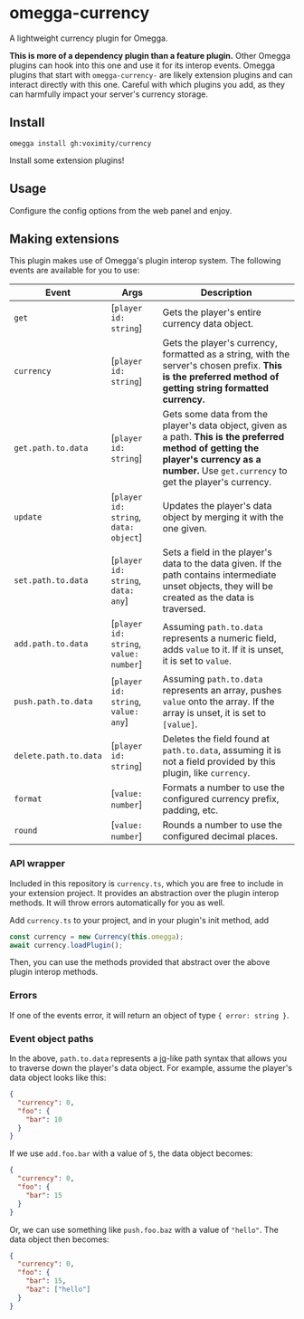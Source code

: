 # omegga-currency

A lightweight currency plugin for Omegga.

**This is more of a dependency plugin than a feature plugin.**
Other Omegga plugins can hook into this one and use it for its interop events.
Omegga plugins that start with `omegga-currency-` are likely extension plugins and can interact
directly with this one. Careful with which plugins you add, as they can harmfully impact your
server's currency storage.

## Install

`omegga install gh:voximity/currency`

Install some extension plugins!

## Usage

Configure the config options from the web panel and enjoy.

## Making extensions

This plugin makes use of Omegga's plugin interop system. The following events are available for you to use:

| Event                 | Args                                   | Description                                                                                                                                                                                    |
| --------------------- | -------------------------------------- | ---------------------------------------------------------------------------------------------------------------------------------------------------------------------------------------------- |
| `get`                 | [`player id: string`]                  | Gets the player's entire currency data object.                                                                                                                                                 |
| `currency`            | [`player id: string`]                  | Gets the player's currency, formatted as a string, with the server's chosen prefix. **This is the preferred method of getting string formatted currency.**                                     |
| `get.path.to.data`    | [`player id: string`]                  | Gets some data from the player's data object, given as a path. **This is the preferred method of getting the player's currency as a number.** Use `get.currency` to get the player's currency. |
| `update`              | [`player id: string`, `data: object`]  | Updates the player's data object by merging it with the one given.                                                                                                                             |
| `set.path.to.data`    | [`player id: string`, `data: any`]     | Sets a field in the player's data to the data given. If the path contains intermediate unset objects, they will be created as the data is traversed.                                           |
| `add.path.to.data`    | [`player id: string`, `value: number`] | Assuming `path.to.data` represents a numeric field, adds `value` to it. If it is unset, it is set to `value`.                                                                                  |
| `push.path.to.data`   | [`player id: string`, `value: any`]    | Assuming `path.to.data` represents an array, pushes `value` onto the array. If the array is unset, it is set to `[value]`.                                                                     |
| `delete.path.to.data` | [`player id: string`]                  | Deletes the field found at `path.to.data`, assuming it is not a field provided by this plugin, like `currency`.                                                                                |
| `format`              | [`value: number`]                      | Formats a number to use the configured currency prefix, padding, etc.                                                                                                                          |
| `round`               | [`value: number`]                      | Rounds a number to use the configured decimal places.                                                                                                                                          |

### API wrapper

Included in this repository is `currency.ts`, which you are free to include in your extension project.
It provides an abstraction over the plugin interop methods. It will throw errors automatically for you as well.

Add `currency.ts` to your project, and in your plugin's init method, add

```ts
const currency = new Currency(this.omegga);
await currency.loadPlugin();
```

Then, you can use the methods provided that abstract over the above plugin interop methods.

### Errors

If one of the events error, it will return an object of type `{ error: string }`.

### Event object paths

In the above, `path.to.data` represents a [jq](https://stedolan.github.io/jq/)-like path syntax that allows you to traverse down the player's data object. For example, assume the player's data object looks like this:

```json
{
  "currency": 0,
  "foo": {
    "bar": 10
  }
}
```

If we use `add.foo.bar` with a value of `5`, the data object becomes:

```json
{
  "currency": 0,
  "foo": {
    "bar": 15
  }
}
```

Or, we can use something like `push.foo.baz` with a value of `"hello"`. The data object then becomes:

```json
{
  "currency": 0,
  "foo": {
    "bar": 15,
    "baz": ["hello"]
  }
}
```
